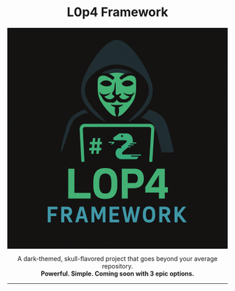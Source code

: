 <h1 align="center">L0p4 Framework</h1>
<img src="https://github.com/HaxL0p4/L0p4-Framework/blob/main/logo.png" align="center">

<p align="center">
  A dark-themed, skull-flavored project that goes beyond your average repository.  
  <br />
  <strong>Powerful. Simple. Coming soon with 3 epic options.</strong>
</p>

---
